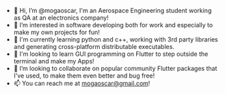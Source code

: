 - 👋 Hi, I’m @mogaoscar, I'm an Aerospace Engineering student working as QA at an electronics company!
- 👀 I’m interested in software developing both for work and especially to make my own projects for fun!
- 🌱 I'm currently learning python and c++, working with 3rd party libraries and generating cross-platform distributable executables.
- 🌱 I'm looking to learn GUI programming on Flutter to step outside the terminal and make my Apps!
- 💞️ I’m looking to collaborate on popular community Flutter packages that I've used, to make them even better and bug free!
- 📫 You can reach me at mogaoscar@gmail.com!

<!---
mogaoscar/mogaoscar is a ✨ special ✨ repository because its `README.md` (this file) appears on your GitHub profile.
You can click the Preview link to take a look at your changes.
--->
